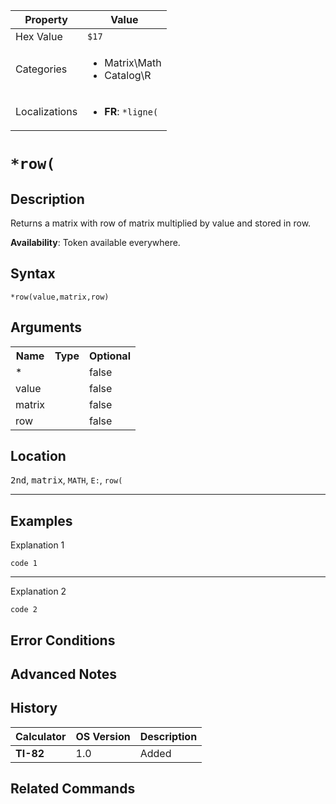 | Property      | Value |
|---------------|-------|
| Hex Value     | `$17`|
| Categories    | <ul><li>Matrix\Math</li><li>Catalog\R</li></ul> |
| Localizations | <ul><li><b>FR</b>: `*ligne(`</li></ul> |

# `*row(`

## Description
Returns a matrix with row of matrix multiplied by value and stored in row.


<b>Availability</b>: Token available everywhere.

## Syntax
`*row(value,matrix,row)`

## Arguments
<table>
<tr><th>Name</th><th>Type</th><th>Optional</th></tr>

<tr><td>*</td><td></td><td>false</td></tr>

<tr><td>value</td><td></td><td>false</td></tr>

<tr><td>matrix</td><td></td><td>false</td></tr>

<tr><td>row</td><td></td><td>false</td></tr>

</table>

## Location
<kbd>2nd</kbd>, <kbd>matrix</kbd>, `MATH`, `E:`, `row(`
<hr>

## Examples

Explanation 1
```ti-basic
code 1
```
---
Explanation 2
```ti-basic
code 2
```

## Error Conditions


## Advanced Notes


## History
| Calculator | OS Version | Description |
|------------|------------|-------------|
| <b>TI-82</b> | 1.0 | Added

## Related Commands

    